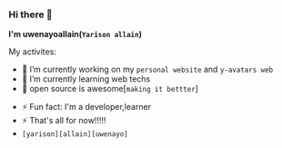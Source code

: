 ### Hi there 👋

**I'm  uwenayoallain(`Yarison allain`)**

My activites:
- 🔭 I’m currently working on my `personal website` and `y-avatars web`
- 🌱 I’m currently learning web techs
- 👯 open source is awesome[`making it bettter`]
<!-- - 📫 How to reach me:  -->
- ⚡ Fun fact: I'm a developer,learner
- ⚡ That's all for now!!!!!
- `[yarison][allain][uwenayo]`
